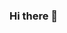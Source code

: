 ### Hi there 👋

<!--
**KKB-2022/KKB-2022** is a ✨ _special_ ✨ repository because its `README.md` (this file) appears on your GitHub profile.

Here are some ideas to get you started:

- 🔭 I’m currently working on on polygenic risk score in cardiovascular diseases
- 🌱 I’m currently learning how to implement command lines (Linux/R/plink/python) to perform the polygenic risk score

